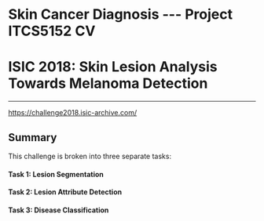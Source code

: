 # Skin Cancer Diagnosis --- Project ITCS5152 CV
# ISIC 2018: Skin Lesion Analysis Towards Melanoma Detection

-------
https://challenge2018.isic-archive.com/

## Summary
This challenge is broken into three separate tasks:

#### Task 1: Lesion Segmentation  
#### Task 2: Lesion Attribute Detection
#### Task 3: Disease Classification
